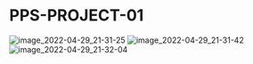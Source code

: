 # PPS-PROJECT-01
![image_2022-04-29_21-31-25](https://user-images.githubusercontent.com/91548401/165982891-0f37996b-e6ee-4f5a-b48c-5ee6c56e6868.png)
![image_2022-04-29_21-31-42](https://user-images.githubusercontent.com/91548401/165982901-be96426a-01f5-4d14-8d7d-64b3710b319b.png)
![image_2022-04-29_21-32-04](https://user-images.githubusercontent.com/91548401/165982903-3f2cd19e-6c07-4710-8cca-b35929d515d1.png)
